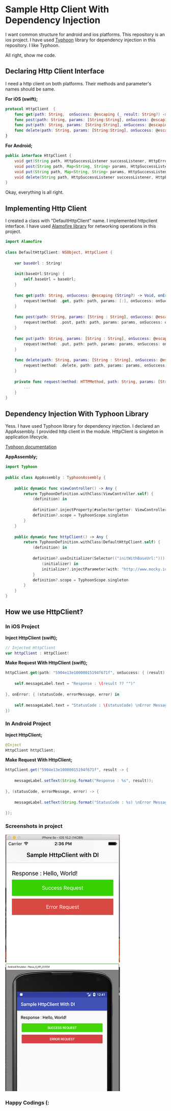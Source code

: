 # Sample Http Client With Dependency Injection

I want common structure for android and ios platforms.
This repository is an ios project.
I have used [Typhoon](https://github.com/appsquickly/Typhoon) library for dependency injection in this repository.
I like Typhoon.

All right, show me code.

## Declaring Http Client Interface

I need a http client on both platforms. Their methods and parameter's names should be same.

**For iOS (swift);**
```swift
protocol HttpClient  {
    func get(path: String,  onSuccess: @escaping (_ result: String?) -> Void, onError: @escaping (_ statusCode: Int, _ message: String?, _ error: Error) -> Void) -> Void
    func post(path: String, params: [String:String], onSuccess: @escaping (_ result: String?) -> Void, onError: @escaping (_ statusCode: Int, _ message: String?, _ error: Error) -> Void) -> Void
    func put(path: String, params: [String:String], onSuccess: @escaping (_ result: String?) -> Void, onError: @escaping (_ statusCode: Int, _ message: String?, _ error: Error) -> Void) -> Void
    func delete(path: String, params: [String:String], onSuccess: @escaping (_ result: String?) -> Void, onError: @escaping (_ statusCode: Int, _ message: String?, _ error: Error) -> Void) -> Void
}
```

**For Android;**
```java
public interface HttpClient {
    void get(String path, HttpSuccessListener successListener, HttpErrorListener errorListener);
    void post(String path, Map<String, String> params, HttpSuccessListener successListener, HttpErrorListener errorListener);
    void put(String path, Map<String, String> params, HttpSuccessListener successListener, HttpErrorListener errorListener);
    void delete(String path, HttpSuccessListener successListener, HttpErrorListener errorListener);
}
```

Okay, everything is all right.

## Implementing Http Client

I created a class with "DefaultHttpClient" name. I implemented httpclient interface.
I have used [Alamofire library](https://github.com/Alamofire/Alamofire) for networking operations in this project.

```swift
import Alamofire

class DefaultHttpClient: NSObject, HttpClient {

    var baseUrl : String!

    init(baseUrl:String) {
        self.baseUrl = baseUrl;
    }

    func get(path: String, onSuccess: @escaping (String?) -> Void, onError: @escaping (Int, String?, Error) -> Void) {
        request(method: .get, path: path, params: [:], onSuccess: onSuccess, onError: onError)
    }

    func post(path: String, params: [String : String], onSuccess: @escaping (String?) -> Void, onError: @escaping (Int, String?, Error) -> Void) {
        request(method: .post, path: path, params: params, onSuccess: onSuccess, onError: onError)
    }

    func put(path: String, params: [String : String], onSuccess: @escaping (String?) -> Void, onError: @escaping (Int, String?, Error) -> Void) {
        request(method: .put, path: path, params: params, onSuccess: onSuccess, onError: onError)
    }

    func delete(path: String, params: [String : String], onSuccess: @escaping (String?) -> Void, onError: @escaping (Int, String?, Error) -> Void) {
        request(method: .delete, path: path, params: params, onSuccess: onSuccess, onError: onError)
    }

    private func request(method: HTTPMethod, path: String, params: [String : String], onSuccess: @escaping (String?) -> Void, onError: @escaping (Int, String?, Error) -> Void) {
        ...
    }
}

```

## Dependency Injection With Typhoon Library

Yess. I have used Typhoon library for dependency injection. I declared an AppAssembly. I provided http client in the module.
HttpClient is singleton in application lifecycle.

[Typhoon documentation](https://github.com/appsquickly/Typhoon/wiki/Swift-Quick-Start)

**AppAssembly;**

```swift
import Typhoon

public class AppAssembly : TyphoonAssembly {

    public dynamic func viewController() -> Any {
        return TyphoonDefinition.withClass(ViewController.self) {
            (definition) in

            definition?.injectProperty(#selector(getter: ViewController.httpClient), with: self.httpClient())
            definition?.scope = TyphoonScope.singleton
        }
    }

    public dynamic func httpClient() -> Any {
        return TyphoonDefinition.withClass(DefaultHttpClient.self) {
            (definition) in

            definition?.useInitializer(Selector(("initWithBaseUrl:"))) {
                (initializer) in
                initializer?.injectParameter(with: "http://www.mocky.io/v2/")
            }
            definition?.scope = TyphoonScope.singleton
        }
    }
}

```

## How we use HttpClient?

### In iOS Project

**Inject HttpClient (swift);**

```swift
// Injected HttpClient
var httpClient : HttpClient!
```

**Make Request With HttpClient (swift);**

```swift
httpClient.get(path: "5904e13e10000015194f671f", onSuccess: { (result) in

    self.messageLabel.text = "Response : \(result ?? "")"

}, onError: { (statusCode, errorMessage, error) in

    self.messageLabel.text = "StatusCode : \(statusCode) \nError Message : \(errorMessage ?? "")"
})
```

### In Android Project

**Inject HttpClient;**

```java
@Inject
HttpClient httpClient;
```

**Make Request With HttpClient;**

```java
httpClient.get("5904e13e10000015194f671f", result -> {

    messageLabel.setText(String.format("Response : %s", result));

}, (statusCode, errorMessage, error) -> {

    messageLabel.setText(String.format("StatusCode : %s) \nError Message : %s", statusCode, errorMessage));

});
```

### Screenshots in project

![alt text](ios.png "iOs Project") ![alt text](android.png "Android Project")

### Happy Codings (: